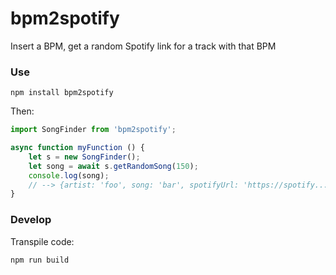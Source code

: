 # bpm2spotify

Insert a BPM, get a random Spotify link for a track with that BPM

### Use

```
npm install bpm2spotify
````

Then:

```js
import SongFinder from 'bpm2spotify';

async function myFunction () {
    let s = new SongFinder();
    let song = await s.getRandomSong(150);
    console.log(song);
    // --> {artist: 'foo', song: 'bar', spotifyUrl: 'https://spotify...'}
}
```

### Develop

Transpile code:

```
npm run build
```
